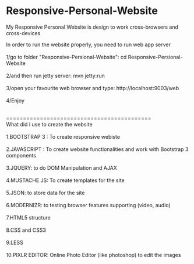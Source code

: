 Responsive-Personal-Website
===========================

My Responsive Personal Website is design to work cross-browsers and cross-devices<br />

In order to run the website properly, you need to run web app server<br /><br />
1/go to folder "Responsive-Persional-Website":  cd Responsive-Persional-Website<br /><br />
2/and then run jetty server:                    mvn jetty:run<br /><br />
3/open your favourite web browser and type:  http://localhost:9003/web<br /><br />
4/Enjoy<br /><br />

===========================================<br />
What did i use to create the website<br /><br />
1.BOOTSTRAP 3 : To create responsive webiste<br /><br />
2.JAVASCRIPT : To create website functionalities and work with Bootstrap 3 components<br /><br />
3.JQUERY: to do DOM Manipulation and AJAX<br /><br />
4.MUSTACHE JS: To create templates for the site<br /><br />
5.JSON: to store data for the site<br /><br />
6.MODERNIZR: to testing browser features supporting (video, audio)<br /><br />
7.HTML5 structure<br /><br />
8.CSS and CSS3<br /><br />
9.LESS <br /><br />
10.PIXLR EDITOR: Online Photo Editor (like photoshop) to edit the images<br />
